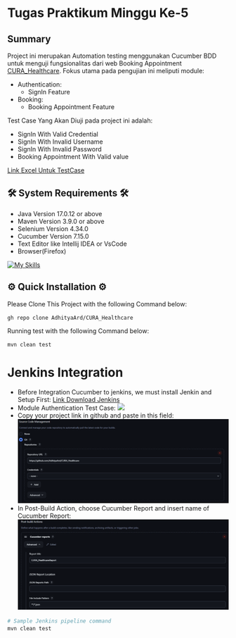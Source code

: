 # Tugas Praktikum Minggu Ke-5


## Summary

Project ini merupakan Automation testing menggunakan Cucumber BDD untuk menguji fungsionalitas dari web Booking Appointment [CURA_Healthcare](https://katalon-demo-cura.herokuapp.com). Fokus utama pada pengujian ini meliputi module:
- Authentication: 
    - SignIn Feature
- Booking:
    - Booking Appointment Feature
    
Test Case Yang Akan Diuji pada project ini adalah:
- SignIn With Valid Credential
- SignIn With Invalid Username
- SignIn With Invalid Password
- Booking Appointment With Valid value

[Link Excel Untuk TestCase](https://docs.google.com/spreadsheets/d/1x-clYJGd3HLChAganrc6SlPqFn-XxLtq/edit?usp=sharing&ouid=109266558038495260492&rtpof=true&sd=true)

## 🛠️ System Requirements 🛠️

- Java Version 17.0.12 or above
- Maven Version 3.9.0 or above
- Selenium Version 4.34.0
- Cucumber Version 7.15.0
- Text Editor like Intellij IDEA or VsCode
- Browser(Firefox)
  
[![My Skills](https://skillicons.dev/icons?i=java,maven,selenium,idea,vscode,gherkin)](https://skillicons.dev)

## ⚙️ Quick Installation ⚙️

Please Clone This Project with the following Command below:

```
gh repo clone AdhityaArd/CURA_Healthcare
```
Running test with the following Command below:
```
mvn clean test
```

# Jenkins Integration
- Before Integration Cucumber to jenkins, we must install Jenkin and Setup First:
[Link Download Jenkins](https://www.jenkins.io/download/)
- Module Authentication Test Case:
![](https://github.com/Adhitya2808/Tugas-Praktikum-Selenium/blob/master/src/Screenshoot/Authentication.png)
- Copy your project link in github and paste in this field:
![](https://github.com/AdhityaArd/CURA_Healthcare/blob/master/Screenshoot/img.png)
- In Post-Build Action, choose Cucumber Report and insert name of Cucumber Report:
![](https://github.com/AdhityaArd/CURA_Healthcare/blob/master/Screenshoot/Screenshot%202025-08-28%20105819.png)

```bash
# Sample Jenkins pipeline command
mvn clean test
```


